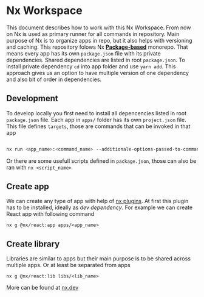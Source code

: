 # Nx Workspace

This document describes how to work with this Nx Workspace. From now on Nx is used as primary runner for all commands in repository. Main purpose of Nx is to organize apps in repo, but it also helps with versioning and caching. This repository folows Nx [**Package-based**](https://nx.dev/concepts/integrated-vs-package-based) monorepo. That means every app has its own `package.json` file with its private dependencies. Shared dependencies are listed in root `package.json`. To install private dependency `cd` into app folder and use `yarn add`. This approach gives us an option to have multiple version of one dependency and also bit of order in dependencies.

## Development

To develop locally you first need to install all depencencies listed in root `package.json` file. Each app in `apps/` folder has its own `project.json` file. This file defines `targets`, those are commands that can be invoked in that app

```bash

nx run <app_name>:<command_name> --additionale-options-passed-to-command

```

Or there are some usefull scripts defined in `package.json`, those can also be ran with `nx <script_name>`

## Create app

We can create any type of app with help of [nx plugins](https://nx.dev/plugin-registry). At first this plugin has to
be installed, ideally as _dev dependency_. For example we can create React app with following command

```
nx g @nx/react:app apps/<app_name>
```

## Create library

Libraries are similar to apps but their main purpose is to be shared across multiple apps. Or at least be separated from apps

```
nx g @nx/react:lib libs/<lib_name>
```

More can be found at [nx.dev](https://nx.dev/getting-started/intro)
